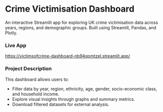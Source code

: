 # Crime Victimisation Dashboard

An interactive Streamlit app for exploring UK crime victimisation data across years, regions, and demographic groups. Built using Streamlit, Pandas, and Plotly.

### Live App

https://victimsofcrime-dashboard-nb94qomtzel.streamlit.app/

### Project Description 

This dashboard allows users to:
- Filter data by year, region, ethnicity, age, gender, socio-economic class, and household income.
- Explore visual insights through graphs and summary metrics.
- Download filtered datasets for external analysis.